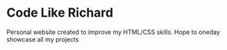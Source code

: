 # Code Like Richard
Personal website created to improve my HTML/CSS skills. Hope to oneday showcase all my projects
